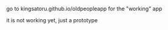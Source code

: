 go to kingsatoru.github.io/oldpeopleapp for the "working" app

it is not working yet, just a prototype
